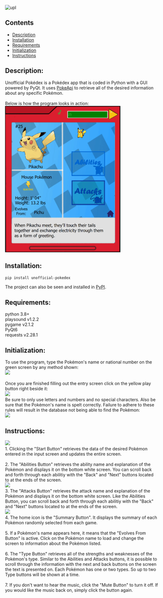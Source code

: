 ![upl](https://user-images.githubusercontent.com/82133365/211179823-4cc45781-a49c-4dfa-8868-784662c04a66.png)


## Contents
* [Description](#description)
* [Installation](#installation)
* [Requirements](#requirements)
* [Initialization](#initialization)
* [Instructions](#instructions)

## Description:
Unofficial Pokédex is a Pokédex app that is coded in Python with a GUI powered by PyQt. It uses <a href="https://pokeapi.co">PokeApi</a> to retrieve all of the desired information about any specific Pokémon.
<br><br>
Below is how the program looks in action:
<br>
<img src="https://raw.githubusercontent.com/nkocodes/media/main/unofficialpokedex/pokemonexample.gif" height="479">

## Installation:
```pip install unofficial-pokedex```

The project can also be seen and installed in <a href="https://pypi.org/project/unofficial-pokedex/">PyPI</a>.


## Requirements:
python 3.8+
<br>
playsound v1.2.2
<br>
pygame v2.1.2
<br>
PyQt6
<br>
requests v2.28.1

## Initialization:
To use the program, type the Pokémon's name or national number on the green screen by any method shown:
<br>
<img src="https://raw.githubusercontent.com/nkocodes/media/main/unofficialpokedex/pokemoninputexample1.gif" height="80">
<br><br>
Once you are finished filling out the entry screen click on the yellow play button right beside it:
<br>
<img src="https://raw.githubusercontent.com/nkocodes/media/main/unofficialpokedex/pokemoninputexample2.gif" height="86">
<br>
Be sure to only use letters and numbers and no special characters. Also be sure that the Pokémon's name is spelt correctly. Failure to adhere to these rules will result in the database not being able to find the Pokémon:
<br>
<img src="https://raw.githubusercontent.com/nkocodes/media/main/unofficialpokedex/pokemoninputexample3.gif" height="210">

## Instructions:
<img src="https://raw.githubusercontent.com/nkocodes/media/main/unofficialpokedex/pokedexinfo.png" height="620">
<br>
1. Clicking the "Start Button" retrieves the data of the desired Pokémon entered in the input screen and updates the entire screen.
<br><br>
2. The "Abilities Button" retrieves the ability name and explanation of the Pokémon and displays it on the bottom white screen. You can scroll back and forth through each abilitiy with the "Back" and "Next" buttons located to at the ends of the screen.
<br>
<img src="https://raw.githubusercontent.com/nkocodes/media/main/unofficialpokedex/pokemonnextback.gif" height="102"> 
<br>
3. The "Attacks Button" retrieves the attack name and explanation of the Pokémon and displays it on the bottom white screen. Like the Abilities Button, you can scroll back and forth through each abilitiy with the "Back" and "Next" buttons located to at the ends of the screen.
<br>
<img src="https://raw.githubusercontent.com/nkocodes/media/main/unofficialpokedex/pokemonnextback2.gif" height="102">
<br>
4. The home icon is the "Summary Button". It displays the summary of each Pokémon randomly selected from each game.
<br><br>
5. If a Pokémon's name appears here, it means that the "Evolves From Button" is active. Click on the Pokémon name to load and change the screen to information about the Pokémon listed.
<br><br>
6. The "Type Button" retrieves all of the strengths and weaknesses of the Pokémon's type. Similar to the Abilities and Attacks buttons, it is possible to scroll through the information with the next and back buttons on the screen the text is presented on. Each Pokémon has one or two types. So up to two Type buttons will be shown at a time.
<br><br>
7. If you don't want to hear the music, click the "Mute Button" to turn it off. If you would like the music back on, simply click the button again.
